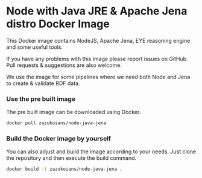 # Node with Java JRE & Apache Jena distro Docker Image

This Docker image contains NodeJS, Apache Jena, EYE reasoning engine and some useful tools.

If you have any problems with this image please report issues on GitHub.
Pull requests & suggestions are also welcome.

We use the image for some pipelines where we need both Node and Jena to create & validate RDF data.

### Use the pre built image

The pre built image can be downloaded using Docker.

```sh
docker pull zazukoians/node-java-jena
```

### Build the Docker image by yourself

You can also adjust and build the image according to your needs.
Just clone the repository and then execute the build command.

```sh
docker build -t zazukoians/node-java-jena .
```
